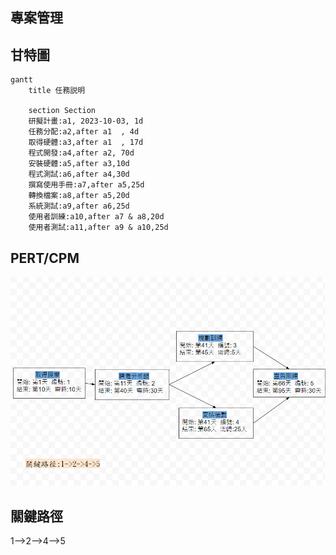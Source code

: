 ## 專案管理
## 甘特圖

```mermaid
gantt
    title 任務説明

    section Section
    研擬計畫:a1, 2023-10-03, 1d
    任務分配:a2,after a1  , 4d
    取得硬體:a3,after a1  , 17d
    程式開發:a4,after a2, 70d
    安裝硬體:a5,after a3,10d
    程式測試:a6,after a4,30d
    撰寫使用手冊:a7,after a5,25d
    轉換檔案:a8,after a5,20d
    系統測試:a9,after a6,25d
    使用者訓練:a10,after a7 & a8,20d
    使用者測試:a11,after a9 & a10,25d    
```
## PERT/CPM
 ![](cpm.png)
## 關鍵路徑
1-->2-->4-->5

